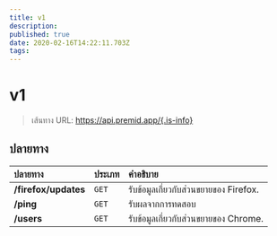 ```yaml
---
title: v1
description: 
published: true
date: 2020-02-16T14:22:11.703Z
tags: 
---
```


# v1

> เส้นทาง URL: https://api.premid.app/{.is-info}


## ปลายทาง

<table>
  <thead>
    <tr>
      <th style="text-align:left">ปลายทาง</th>
      <th style="text-align:left">ประเภท</th>
      <th style="text-align:left">คำอธิบาย</th>
    </tr>
  </thead>
  <tbody>
    <tr>
      <td style="text-align:left"><b>/firefox/updates</b>
      </td>
      <td style="text-align:left"><code>GET</code></td>
      <td style="text-align:left">รับข้อมูลเกี่ยวกับส่วนขยายของ Firefox.</td>
    </tr>
    <tr>
      <td style="text-align:left"><b>/ping</b>
      </td>
      <td style="text-align:left"><code>GET</code></td>
      <td style="text-align:left">รับผลจากการทดสอบ</td>
    </tr>
    <tr>
      <td style="text-align:left"><b>/users</b>
      </td>
      <td style="text-align:left"><code>GET</code></td>
      <td style="text-align:left">รับข้อมูลเกี่ยวกับส่วนขยายของ Chrome.</td>
    </tr>
  </tbody>
</table>

